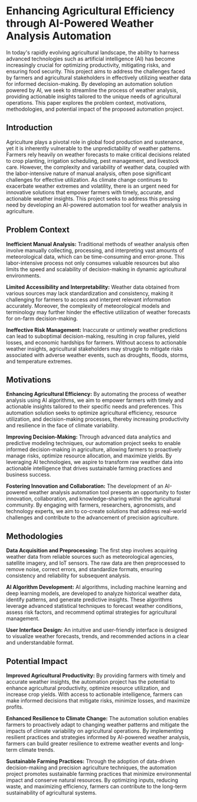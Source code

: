 # Enhancing Agricultural Efficiency through AI-Powered Weather Analysis Automation

In today's rapidly evolving agricultural landscape, the ability to harness advanced technologies such as artificial intelligence (AI) has become increasingly crucial for optimizing productivity, mitigating risks, and ensuring food security. This project aims to address the challenges faced by farmers and agricultural stakeholders in effectively utilizing weather data for informed decision-making. By developing an automation solution powered by AI, we seek to streamline the process of weather analysis, providing actionable insights tailored to the unique needs of agricultural operations. This paper explores the problem context, motivations, methodologies, and potential impact of the proposed automation project.

## Introduction

Agriculture plays a pivotal role in global food production and sustenance, yet it is inherently vulnerable to the unpredictability of weather patterns. Farmers rely heavily on weather forecasts to make critical decisions related to crop planting, irrigation scheduling, pest management, and livestock care. However, the complexity and variability of weather data, coupled with the labor-intensive nature of manual analysis, often pose significant challenges for effective utilization. As climate change continues to exacerbate weather extremes and volatility, there is an urgent need for innovative solutions that empower farmers with timely, accurate, and actionable weather insights. This project seeks to address this pressing need by developing an AI-powered automation tool for weather analysis in agriculture.

## Problem Context

**Inefficient Manual Analysis:**
   Traditional methods of weather analysis often involve manually collecting, processing, and interpreting vast amounts of meteorological data, which can be time-consuming and error-prone. This labor-intensive process not only consumes valuable resources but also limits the speed and scalability of decision-making in dynamic agricultural environments.

**Limited Accessibility and Interpretability:**
   Weather data obtained from various sources may lack standardization and consistency, making it challenging for farmers to access and interpret relevant information accurately. Moreover, the complexity of meteorological models and terminology may further hinder the effective utilization of weather forecasts for on-farm decision-making.

**Ineffective Risk Management:**
   Inaccurate or untimely weather predictions can lead to suboptimal decision-making, resulting in crop failures, yield losses, and economic hardships for farmers. Without access to actionable weather insights, agricultural stakeholders may struggle to mitigate risks associated with adverse weather events, such as droughts, floods, storms, and temperature extremes.

## Motivations

**Enhancing Agricultural Efficiency:**
   By automating the process of weather analysis using AI algorithms, we aim to empower farmers with timely and actionable insights tailored to their specific needs and preferences. This automation solution seeks to optimize agricultural efficiency, resource utilization, and decision-making processes, thereby increasing productivity and resilience in the face of climate variability.

**Improving Decision-Making:**
   Through advanced data analytics and predictive modeling techniques, our automation project seeks to enable informed decision-making in agriculture, allowing farmers to proactively manage risks, optimize resource allocation, and maximize yields. By leveraging AI technologies, we aspire to transform raw weather data into actionable intelligence that drives sustainable farming practices and business success.

**Fostering Innovation and Collaboration:**
   The development of an AI-powered weather analysis automation tool presents an opportunity to foster innovation, collaboration, and knowledge-sharing within the agricultural community. By engaging with farmers, researchers, agronomists, and technology experts, we aim to co-create solutions that address real-world challenges and contribute to the advancement of precision agriculture.

## Methodologies

**Data Acquisition and Preprocessing:**
   The first step involves acquiring weather data from reliable sources such as meteorological agencies, satellite imagery, and IoT sensors. The raw data are then preprocessed to remove noise, correct errors, and standardize formats, ensuring consistency and reliability for subsequent analysis.

**AI Algorithm Development:**
   AI algorithms, including machine learning and deep learning models, are developed to analyze historical weather data, identify patterns, and generate predictive insights. These algorithms leverage advanced statistical techniques to forecast weather conditions, assess risk factors, and recommend optimal strategies for agricultural management.

 **User Interface Design:**
   An intuitive and user-friendly interface is designed to visualize weather forecasts, trends, and recommended actions in a clear and understandable format.

## Potential Impact

**Improved Agricultural Productivity:**
   By providing farmers with timely and accurate weather insights, the automation project has the potential to enhance agricultural productivity, optimize resource utilization, and increase crop yields. With access to actionable intelligence, farmers can make informed decisions that mitigate risks, minimize losses, and maximize profits.

 **Enhanced Resilience to Climate Change:**
   The automation solution enables farmers to proactively adapt to changing weather patterns and mitigate the impacts of climate variability on agricultural operations. By implementing resilient practices and strategies informed by AI-powered weather analysis, farmers can build greater resilience to extreme weather events and long-term climate trends.

**Sustainable Farming Practices:**
   Through the adoption of data-driven decision-making and precision agriculture techniques, the automation project promotes sustainable farming practices that minimize environmental impact and conserve natural resources. By optimizing inputs, reducing waste, and maximizing efficiency, farmers can contribute to the long-term sustainability of agricultural systems.

